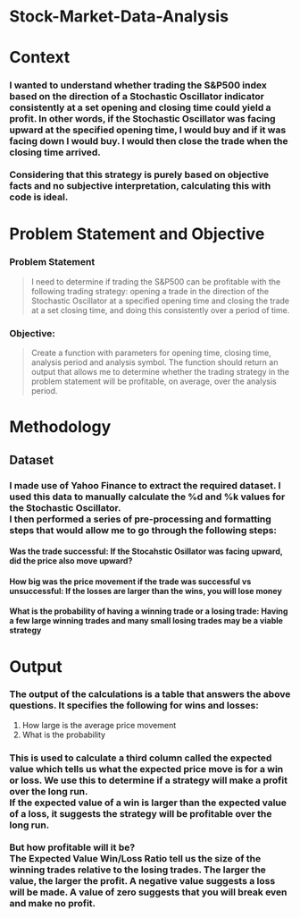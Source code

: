 # Stock-Market-Data-Analysis

# Context<br/>
### I wanted to understand whether trading the S&P500 index based on the direction of a Stochastic Oscillator indicator consistently at a set opening and closing time could yield a profit. In other words, if the Stochastic Oscillator was facing upward at the specified opening time, I would buy and if it was facing down I would buy. I would then close the trade when the closing time arrived.<br/><br/>Considering that this strategy is purely based on objective facts and no subjective interpretation, calculating this with code is ideal. 

# Problem Statement and Objective<br/>
### Problem Statement
> I need to determine if trading the S&P500 can be profitable with the following trading strategy: opening a trade in the direction of the Stochastic Oscillator at a specified opening time and closing the trade at a set closing time, and doing this consistently over a period of time.
### Objective:
> Create a function with parameters for opening time, closing time, analysis period and analysis symbol. The function should return an output that allows me to determine whether the trading strategy in the problem statement will be profitable, on average, over the analysis period. 

# Methodology<br/>
## Dataset<br/>
### I made use of Yahoo Finance to extract the required dataset. I used this data to manually calculate the %d and %k values for the Stochastic Oscillator.<br/>I then performed a series of pre-processing and formatting steps that would allow me to go through the following steps:<br/>
#### Was the trade successful: If the Stocahstic Osillator was facing upward, did the price also move upward?
#### How big was the price movement if the trade was successful vs unsuccessful: If the losses are larger than the wins, you will lose money
#### What is the probability of having a winning trade or a losing trade: Having a few large winning trades and many small losing trades may be a viable strategy

# Output<br/>
### The output of the calculations is a table that answers the above questions. It specifies the following for wins and losses:
1. How large is the average price movement
2. What is the probability
### This is used to calculate a third column called the expected value which tells us what the expected price move is for a win or loss. We use this to determine if a strategy will make a profit over the long run.<br/>If the expected value of a win is larger than the expected value of a loss, it suggests the strategy will be profitable over the long run.<br/><br/>But how profitable will it be?<br/>The Expected Value Win/Loss Ratio tell us the size of the winning trades relative to the losing trades. The larger the value, the larger the profit. A negative value suggests a loss will be made. A value of zero suggests that you will break even and make no profit.
